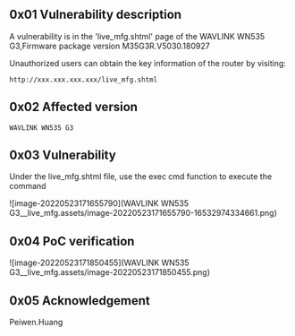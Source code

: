 ## 0x01 Vulnerability description

A vulnerability is in the 'live_mfg.shtml' page of the WAVLINK WN535 G3,Firmware package version M35G3R.V5030.180927

Unauthorized users can obtain the key information of the router by visiting: 

```
http://xxx.xxx.xxx.xxx/live_mfg.shtml
```

## 0x02 Affected version

```
WAVLINK WN535 G3
```

## 0x03 Vulnerability

Under the live_mfg.shtml file, use the exec cmd function to execute the command

![image-20220523171655790](WAVLINK WN535 G3__live_mfg.assets/image-20220523171655790-16532974334661.png)

## 0x04 PoC verification

![image-20220523171850455](WAVLINK WN535 G3__live_mfg.assets/image-20220523171850455.png)

## 0x05 	Acknowledgement

Peiwen.Huang
